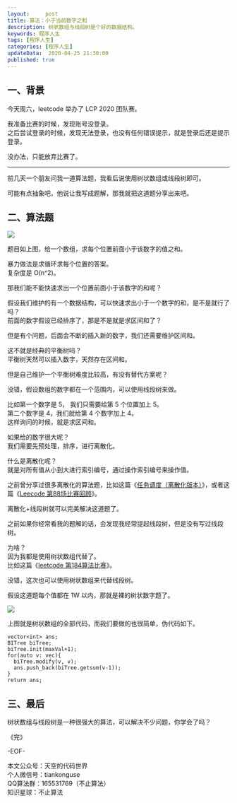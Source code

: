 ```yaml
---   
layout:     post  
title: 算法：小于当前数字之和  
description: 树状数组与线段树是个好的数据结构。  
keywords: 程序人生  
tags: [程序人生]    
categories: [程序人生]  
updateData:  2020-04-25 21:30:00  
published: true  
---  
```



## 一、背景  


今天周六，leetcode 举办了 LCP 2020 团队赛。  


我准备比赛的时候，发现账号没登录。  
之后尝试登录的时候，发现无法登录，也没有任何错误提示，就是登录后还是提示登录。  


没办法，只能放弃比赛了。  


----


前几天一个朋友问我一道算法题，我看后说使用树状数组或线段树即可。  


可能有点抽象吧，他说让我写成题解，那我就把这道题分享出来吧。  



## 二、算法题  


![](//res2020.tiankonguse.com/images/2020/04/25/001.png)  


题目如上图，给一个数组，求每个位置前面小于该数字的值之和。  


暴力做法是求循环求每个位置的答案。  
复杂度是 O(n^2)。  


那我们能不能快速求出一个位置前面小于该数字的和呢？  


假设我们维护的有一个数据结构，可以快速求出小于一个数字的和，是不是就行了吗？  
前面的数字假设已经排序了，那是不是就是求区间和了？  


但是有个问题，后面会不断的插入新的数字，我们还需要维护区间和。  


这不就是经典的平衡树吗？  
平衡树天然可以插入数字，天然存在区间和。  


但是自己维护一个平衡树难度比较高，有没有替代方案呢？  


没错，假设数组的数字都在一个范围内，可以使用线段树来做。  


比如第一个数字是 5， 我们只需要给第 5 个位置加上 5。  
第二个数字是 4，我们就给第 4 个数字加上 4。  
这样询问的时候，就是求区间和。  


如果给的数字很大呢？  
我们需要先预处理，排序，进行离散化。  


什么是离散化呢？  
就是对所有值从小到大进行索引编号，通过操作索引编号来操作值。  


之前曾分享过很多离散化的算法题，比如这篇《[任务调度（离散化版本）](https://mp.weixin.qq.com/s/bCHG6jbl5pW-tETgswi8yg)》，或者这篇《[Leecode 第88场比赛回顾](https://mp.weixin.qq.com/s/UNWKXwaBbQFYQAxA0Ig9Qw)》。  


离散化+线段树就可以完美解决这道题了。  


之前如果你经常看我的题解的话，会发现我经常提起线段树，但是没有写过线段树。  


为啥？  
因为我都是使用树状数组代替了。  
比如这篇《[leetcode 第184算法比赛](https://mp.weixin.qq.com/s/BNWajiyak4lmgE1FyyKrfA)》。  


没错，这次也可以使用树状数组来代替线段树。  


假设这道题每个值都在 1W 以内，那就是裸的树状数字题了。  


![](//res2020.tiankonguse.com/images/2020/04/25/002.png)  


上图就是树状数组的全部代码，而我们要做的也很简单，伪代码如下。  


```
vector<int> ans;
BITree biTree;
biTree.init(maxVal+1);
for(auto v: vec){
  biTree.modify(v, v);  
  ans.push_back(biTree.getsum(v-1));
}
return ans;
```


## 三、最后  


树状数组与线段树是一种很强大的算法，可以解决不少问题，你学会了吗？  



《完》


-EOF-  



本文公众号：天空的代码世界  
个人微信号：tiankonguse  
QQ算法群：165531769（不止算法）  
知识星球：不止算法  

